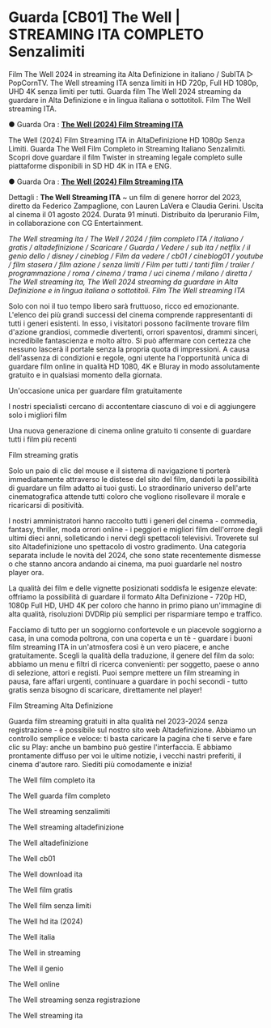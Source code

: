 # Guarda [CB01] The Well | STREAMING ITA COMPLETO Senzalimiti

Film The Well 2024 in streaming ita Alta Definizione in italiano / SubITA ▷ PopCornTV. The Well streaming ITA senza limiti in HD 720p, Full HD 1080p, UHD 4K senza limiti per tutti. Guarda film The Well 2024 streaming da guardare in Alta Definizione e in lingua italiana o sottotitoli. Film The Well streaming ITA.

● Guarda Ora : **[The Well (2024) Film Streaming ITA](https://popcorn-tv.online/it/movie/1091267/the-well)**

The Well (2024) Film Streaming ITA in AltaDefinizione HD 1080p Senza Limiti. Guarda The Well Film Completo in Streaming Italiano Senzalimiti. Scopri dove guardare il film Twister in streaming legale completo sulle piattaforme disponibili in SD HD 4K in ITA e ENG.

● Guarda Ora : **[The Well (2024) Film Streaming ITA](https://popcorn-tv.online/it/movie/1091267/the-well)**

Dettagli : **The Well Streaming ITA** ~ un film di genere horror del 2023, diretto da Federico Zampaglione, con Lauren LaVera e Claudia Gerini. Uscita al cinema il 01 agosto 2024. Durata 91 minuti. Distribuito da Iperuranio Film, in collaborazione con CG Entertainment.

_The Well streaming ita / The Well / 2024 / film completo ITA / italiano / gratis / altadefinizione / Scaricare / Guarda / Vedere / sub ita / netflix / il genio dello / disney / cineblog / Film da vedere / cb01 / cineblog01 / youtube / film stasera / film azione / senza limiti / Film per tutti / tanti film / trailer / programmazione / roma / cinema / trama / uci cinema / milano / diretta / The Well streaming ita, The Well 2024 streaming da guardare in Alta Definizione e in lingua italiana o sottotitoli. Film The Well streaming ITA_

Solo con noi il tuo tempo libero sarà fruttuoso, ricco ed emozionante. L'elenco dei più grandi successi del cinema comprende rappresentanti di tutti i generi esistenti. In esso, i visitatori possono facilmente trovare film d'azione grandiosi, commedie divertenti, orrori spaventosi, drammi sinceri, incredibile fantascienza e molto altro. Si può affermare con certezza che nessuno lascerà il portale senza la propria quota di impressioni. A causa dell'assenza di condizioni e regole, ogni utente ha l'opportunità unica di guardare film online in qualità HD 1080, 4K e Bluray in modo assolutamente gratuito e in qualsiasi momento della giornata.

Un'occasione unica per guardare film gratuitamente

I nostri specialisti cercano di accontentare ciascuno di voi e di aggiungere solo i migliori film

Una nuova generazione di cinema online gratuito ti consente di guardare tutti i film più recenti

Film streaming gratis

Solo un paio di clic del mouse e il sistema di navigazione ti porterà immediatamente attraverso le distese del sito del film, dandoti la possibilità di guardare un film adatto ai tuoi gusti. Lo straordinario universo dell'arte cinematografica attende tutti coloro che vogliono risollevare il morale e ricaricarsi di positività.

I nostri amministratori hanno raccolto tutti i generi del cinema - commedia, fantasy, thriller, moda orrori online - i peggiori e migliori film dell'orrore degli ultimi dieci anni, solleticando i nervi degli spettacoli televisivi. Troverete sul sito Altadefinizione uno spettacolo di vostro gradimento. Una categoria separata include le novità del 2024, che sono state recentemente dismesse o che stanno ancora andando ai cinema, ma puoi guardarle nel nostro player ora.

La qualità dei film e delle vignette posizionati soddisfa le esigenze elevate: offriamo la possibilità di guardare il formato Alta Definizione - 720p HD, 1080p Full HD, UHD 4K per coloro che hanno in primo piano un'immagine di alta qualità, risoluzioni DVDRip più semplici per risparmiare tempo e traffico.

Facciamo di tutto per un soggiorno confortevole e un piacevole soggiorno a casa, in una comoda poltrona, con una coperta e un tè - guardare i buoni film streaming ITA in un'atmosfera così è un vero piacere, e anche gratuitamente. Scegli la qualità della traduzione, il genere del film da solo: abbiamo un menu e filtri di ricerca convenienti: per soggetto, paese o anno di selezione, attori e registi. Puoi sempre mettere un film streaming in pausa, fare affari urgenti, continuare a guardare in pochi secondi - tutto gratis senza bisogno di scaricare, direttamente nel player!

Film Streaming Alta Definizione

Guarda film streaming gratuiti in alta qualità nel 2023-2024 senza registrazione - è possibile sul nostro sito web Altadefinizione. Abbiamo un controllo semplice e veloce: ti basta caricare la pagina che ti serve e fare clic su Play: anche un bambino può gestire l'interfaccia. E abbiamo prontamente diffuso per voi le ultime notizie, i vecchi nastri preferiti, il cinema d'autore raro. Siediti più comodamente e inizia!

The Well film completo ita

The Well guarda film completo

The Well streaming senzalimiti

The Well streaming altadefinizione

The Well altadefinizione

The Well cb01

The Well download ita

The Well film gratis

The Well film senza limiti

The Well hd ita (2024)

The Well italia

The Well in streaming

The Well il genio

The Well online

The Well streaming senza registrazione

The Well streaming ita
